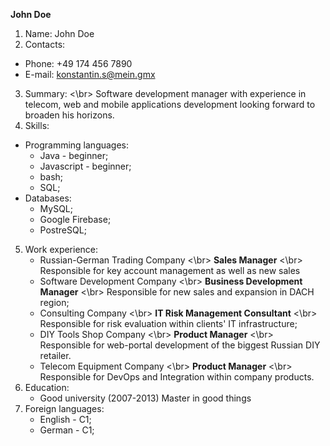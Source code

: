 **John Doe**
1. Name: John Doe
2. Contacts:
* Phone: +49 174 456 7890
* E-mail: konstantin.s@mein.gmx
3. Summary: <\br>
Software development manager with experience in telecom, web and mobile applications development looking forward to broaden his horizons.
4. Skills:
* Programming languages:
  * Java - beginner;
  * Javascript - beginner;
  * bash;
  * SQL;
* Databases:
  * MySQL;
  * Google Firebase;
  * PostreSQL;
5. Work experience:
   * Russian-German Trading Company <\br>
            **Sales Manager** <\br>
            Responsible for key account management as well as new sales
   * Software Development Company <\br>
            **Business Development Manager** <\br>
            Responsible for new sales and expansion in DACH region;
   * Consulting Company <\br>
            **IT Risk Management Consultant** <\br>
            Responsible for risk evaluation within clients' IT infrastructure;
   * DIY Tools Shop Company <\br>
            **Product Manager** <\br>
            Responsible for web-portal development of the biggest Russian DIY retailer.
   * Telecom Equipment Company <\br>
            **Product Manager** <\br>
            Responsible for DevOps and Integration within company products.
6. Education:
    * Good university (2007-2013)
    Master in good things
7. Foreign languages:
    * English - C1;
    * German - C1;